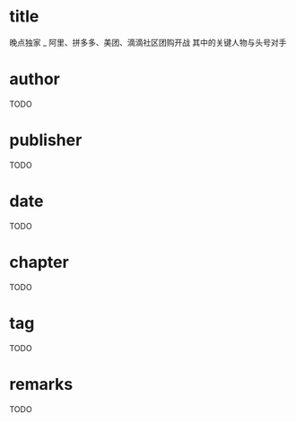 # title
晚点独家 _ 阿里、拼多多、美团、滴滴社区团购开战 其中的关键人物与头号对手

# author
TODO

# publisher
TODO

# date
TODO

# chapter
TODO

# tag
TODO

# remarks
TODO
